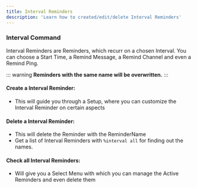 ```yaml
---
title: Interval Reminders
description: 'Learn how to created/edit/delete Interval Reminders'
---
```

### Interval Command
Interval Reminders are Reminders, which recurr on a chosen Interval. You can choose a Start Time, a Remind Message, a Remind Channel and even a Remind Ping.

::: warning
**Reminders with the same name will be overwritten.**
:::

#### Create a Interval Reminder:
- This will guide you through a Setup, where you can customize the Interval Reminder on certain aspects
<command message = "%interval create" slash="/interval create [intervalname] [interval] [ping] [channel] [remindmessage] [starttime]" description="Creates a Interval Reminder with the given Data" permissions ="MANAGE_SERVER"/>

#### Delete a Interval Reminder:
- This will delete the Reminder with the ReminderName
- Get a list of Interval Reminders with `%interval all` for finding out the names.
<command message = "%interval delete <intervalname>" slash="/interval delete [intervalname] " description="Deletes the Interval with the given Name. Get a List of Intervals with /interval all" permissions ="MANAGE_SERVER"/>

#### Check all Interval Reminders:
- Will give you a Select Menu with which you can manage the Active Reminders and even delete them
<command message = "%interval all" slash="/interval all" description="Gives you a list of all Interval Reminders" permissions ="MANAGE_SERVER"/>